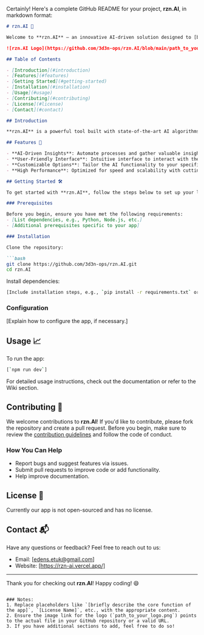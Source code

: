 Certainly! Here's a complete GitHub README for your project, **rzn.AI**, in markdown format:

```markdown
# rzn.AI 🤖

Welcome to **rzn.AI** – an innovative AI-driven solution designed to [briefly describe the core function of the app]. This repository contains the source code and documentation to get you started with deploying and contributing to **rzn.AI**.

![rzn.AI Logo](https://github.com/3d3n-ops/rzn.AI/blob/main/path_to_your_logo.png)  <!-- Replace with the actual path to the logo image -->

## Table of Contents

- [Introduction](#introduction)
- [Features](#features)
- [Getting Started](#getting-started)
- [Installation](#installation)
- [Usage](#usage)
- [Contributing](#contributing)
- [License](#license)
- [Contact](#contact)

## Introduction

**rzn.AI** is a powerful tool built with state-of-the-art AI algorithms to [explain briefly what the app does]. Whether you're [target user group or specific use cases], **rzn.AI** is designed to make things faster, smarter, and more efficient.

## Features 🚀

- **AI-Driven Insights**: Automate processes and gather valuable insights using advanced AI models.
- **User-Friendly Interface**: Intuitive interface to interact with the application seamlessly.
- **Customizable Options**: Tailor the AI functionality to your specific use case and requirements.
- **High Performance**: Optimized for speed and scalability with cutting-edge algorithms.

## Getting Started 🛠️

To get started with **rzn.AI**, follow the steps below to set up your local environment and begin using the app.

### Prerequisites

Before you begin, ensure you have met the following requirements:
- [List dependencies, e.g., Python, Node.js, etc.]
- [Additional prerequisites specific to your app]

### Installation

Clone the repository:

```bash
git clone https://github.com/3d3n-ops/rzn.AI.git
cd rzn.AI
```

Install dependencies:

```bash
[Include installation steps, e.g., `pip install -r requirements.txt` or `npm install`]
```

### Configuration

[Explain how to configure the app, if necessary.]

## Usage 📈

To run the app:

```bash
[`npm run dev`]
```

For detailed usage instructions, check out the documentation or refer to the Wiki section.

## Contributing 🤝

We welcome contributions to **rzn.AI**! If you'd like to contribute, please fork the repository and create a pull request. Before you begin, make sure to review the [contribution guidelines](CONTRIBUTING.md) and follow the code of conduct.

### How You Can Help

- Report bugs and suggest features via issues.
- Submit pull requests to improve code or add functionality.
- Help improve documentation.

## License 📝

Currently our app is not open-sourced and has no license.

## Contact 📬

Have any questions or feedback? Feel free to reach out to us:

- Email: [edens.etuk@gmail.com]
- Website: [https://rzn-ai.vercel.app/]

---

Thank you for checking out **rzn.AI**! Happy coding! 😄
```

### Notes:
1. Replace placeholders like `[briefly describe the core function of the app]`, `[License Name]`, etc., with the appropriate content.
2. Ensure the image link for the logo (`path_to_your_logo.png`) points to the actual file in your GitHub repository or a valid URL.
3. If you have additional sections to add, feel free to do so!




